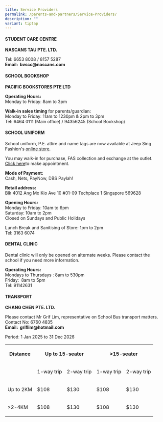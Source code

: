 ```yaml
---
title: Service Providers
permalink: /parents-and-partners/Service-Providers/
description: ""
variant: tiptap
---
```

<h4><strong>STUDENT CARE CENTRE</strong></h4>
<p><strong>NASCANS TAU PTE. LTD.</strong>
</p>
<p>Tel: 6653 8008 / 8157 5287
<br><strong>Email:&nbsp;&nbsp;bvscc@nascans.com</strong>
</p>
<h4><strong>SCHOOL BOOKSHOP</strong></h4>
<p><strong>PACIFIC BOOKSTORES PTE LTD</strong>
</p>
<p><strong>Operating Hours:</strong>
<br>Monday to Friday:&nbsp;8am to 3pm</p>
<p><strong>Walk-in sales timing </strong>for parents/guardian:
<br>Monday to Friday: 11am to 1230pm &amp; 2pm to 3pm
<br>Tel: 6464 0111 (Main office) / 94356245 (School Bookshop)</p>
<h4><strong>SCHOOL UNIFORM</strong></h4>
<p>School uniform, P.E. attire and name tags are now available at Jeep Sing
Fashion's <a href="https://jeepsinguniform.com/collections/bukit-view-primary-school" rel="noopener noreferrer nofollow" target="_blank">online store</a>.</p>
<p>You may walk-in for purchase, FAS collection and exchange at the outlet.
<a href="https://jeepsinguniform.com/pages/appointment-booking" rel="noopener noreferrer nofollow" target="_blank">Click here</a>to make appointment.</p>
<p><strong>Mode of Payment:</strong>
<br>Cash, Nets, PayNow, DBS Paylah!</p>
<p><strong>Retail address:</strong>
<br>Blk 4012 Ang Mo Kio Ave 10 #01-09 Techplace 1 Singapore 569628</p>
<p><strong>Opening Hours:</strong>
<br>Monday to Friday: 10am to 6pm
<br>Saturday: 10am to 2pm
<br>Closed on Sundays and Public Holidays</p>
<p>Lunch Break and Sanitising of Store: 1pm to 2pm
<br>Tel: 3163 6074</p>
<h4><strong>DENTAL CLINIC</strong></h4>
<p>Dental clinic will only be opened on alternate weeks. Please contact the
school if you need more information.</p>
<p><strong>Operating Hours:</strong>&nbsp;&nbsp;
<br>Mondays to Thursdays :&nbsp;8am to 530pm
<br>Friday:&nbsp; 8am to 5pm
<br>Tel:&nbsp;91142631</p>
<h4><strong>TRANSPORT</strong></h4>
<p><strong>CHANG CHEN PTE. LTD.</strong>
</p>
<p>Please contact Mr Grif Lim, representative on School Bus transport matters.
<br>Contact No: 6760 4835
<br><strong>Email:&nbsp;&nbsp;griflim@hotmail.com</strong>
</p>
<p>Period: 1 Jan 2025 to 31 Dec 2026</p>
<table style="minWidth: 125px">
<colgroup>
<col>
<col>
<col>
<col>
<col>
</colgroup>
<tbody>
<tr>
<th rowspan="1" colspan="1">
<p>Distance</p>
</th>
<th rowspan="1" colspan="2">
<p>Up to 15-seater</p>
</th>
<th rowspan="1" colspan="2">
<p>&gt;15-seater</p>
</th>
</tr>
<tr>
<td rowspan="1" colspan="1">
<p></p>
</td>
<td rowspan="1" colspan="1">
<p>1-way trip</p>
</td>
<td rowspan="1" colspan="1">
<p>2-way trip</p>
</td>
<td rowspan="1" colspan="1">
<p>1-way trip</p>
</td>
<td rowspan="1" colspan="1">
<p>2-way trip</p>
</td>
</tr>
<tr>
<td rowspan="1" colspan="1">
<p>Up to 2KM</p>
</td>
<td rowspan="1" colspan="1">
<p>$108</p>
</td>
<td rowspan="1" colspan="1">
<p>$130</p>
</td>
<td rowspan="1" colspan="1">
<p>$108</p>
</td>
<td rowspan="1" colspan="1">
<p>$130</p>
</td>
</tr>
<tr>
<td rowspan="1" colspan="1">
<p>&gt;2-4KM</p>
</td>
<td rowspan="1" colspan="1">
<p>$108</p>
</td>
<td rowspan="1" colspan="1">
<p>$130</p>
</td>
<td rowspan="1" colspan="1">
<p>$108</p>
</td>
<td rowspan="1" colspan="1">
<p>$130</p>
</td>
</tr>
</tbody>
</table>
<p></p>